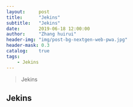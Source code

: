 ```yaml
---
layout:     post
title:      "Jekins"
subtitle:   "Jekins"
date:       2019-06-18 12:00:00
author:     "Zhang huirui"
header-img: "img/post-bg-nextgen-web-pwa.jpg"
header-mask: 0.3
catalog:    true
tags:
    - Jekins
---
```


> Jekins

## Jekins

